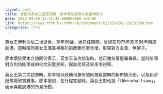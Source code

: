 ```yaml
---
layout: post
title: 曾陪同英女王落區視察　廖本懷形容對方友善無架子
date: 2022-09-09 13:43:42.000000000 +08:00
link: https://news.rthk.hk/rthk/ch/component/k2/1666208-20220909.htm
categories: rthk
---
```


英女王伊利沙伯二世逝世，享年96歲，她在任期間，曾經在1975年及1986年兩度訪港。當時陪同英女王落區視察的前政務司廖本懷，形容對方友善、無架子。

廖本懷接受本台訪問時表示，英女王首次訪港時，他正擔任房屋署署長，當時陪同對方到訪剛落成的何文田愛民邨，探訪居民及到街巿視察。

英女王第二次訪港時，廖本懷以政務司身份陪同視察當時的新巿鎮沙田，以及到沙田馬場欣賞賽事。廖本懷說，在行程完結時，英女王對他說「I like what I saw」，表示喜歡訪港的所見所聞。
